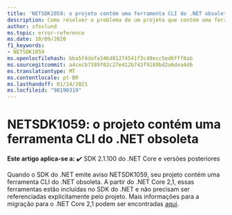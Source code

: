 ```yaml
---
title: 'NETSDK1059: o projeto contém uma ferramenta CLI do .NET obsoleta'
description: Como resolver o problema de um projeto que contém uma ferramenta CLI do .NET obsoleta.
author: sfoslund
ms.topic: error-reference
ms.date: 10/09/2020
f1_keywords:
- NETSDK1059
ms.openlocfilehash: bba5f4dafa346d81274541f3c40ecc5ed6fff8ab
ms.sourcegitcommit: a4cecb7389f02c27e412b743f9189bd2a6dea4d6
ms.translationtype: MT
ms.contentlocale: pt-BR
ms.lasthandoff: 01/14/2021
ms.locfileid: "98190319"
---
```

# <a name="netsdk1059-project-contains-obsolete-net-cli-tool"></a>NETSDK1059: o projeto contém uma ferramenta CLI do .NET obsoleta

**Este artigo aplica-se a:** ✔️ SDK 2.1.100 do .NET Core e versões posteriores

Quando o SDK do .NET emite aviso NETSDK1059, seu projeto contém uma ferramenta CLI do .NET obsoleta. A partir do .NET Core 2,1, essas ferramentas estão incluídas no SDK do .NET e não precisam ser referenciadas explicitamente pelo projeto. Mais informações para a migração para o .NET Core 2,1 podem ser encontradas [aqui](../../migration/20-21.md).
